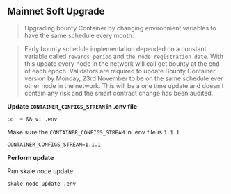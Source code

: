 ## Mainnet Soft Upgrade 

> Upgrading bounty Container by changing environment variables to have the same schedule every month:

> Early bounty schedule implementation depended on a constant variable called `rewards period` and `the node registration date`. With this update every node in the network will call get bounty at the end of each epoch. Validators are required to update Bounty Container version by Monday, 23rd November to be on the same schedule ever other node in the network. This will be a one time update and doesn't contain any risk and the smart contract change has been audited. 

**Update `CONTAINER_CONFIGS_STREAM` in .env file**

```shell
cd  ~ && vi .env
```

Make sure the `CONTAINER_CONFIGS_STREAM` in .env file is `1.1.1`

```shell
CONTAINER_CONFIGS_STREAM=1.1.1 
```

**Perform update**

Run skale node update:
```shell
skale node update .env
```
